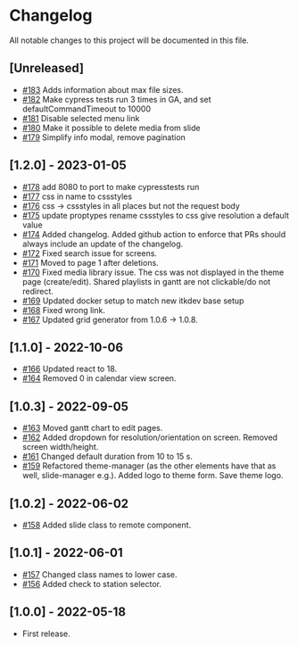 # Changelog

All notable changes to this project will be documented in this file.

## [Unreleased]
- [#183](https://github.com/os2display/display-admin-client/pull/183)
Adds information about max file sizes.
- [#182](https://github.com/os2display/display-admin-client/pull/182)
Make cypress tests run 3 times in GA, and set defaultCommandTimeout to 10000 
- [#181](https://github.com/os2display/display-admin-client/pull/181)
Disable selected menu link
- [#180](https://github.com/os2display/display-admin-client/pull/180)
Make it possible to delete media from slide
- [#179](https://github.com/os2display/display-admin-client/pull/179)
Simplify info modal, remove pagination

## [1.2.0] - 2023-01-05

- [#178](https://github.com/os2display/display-admin-client/pull/178)
add 8080 to port to make cypresstests run
- [#177](https://github.com/os2display/display-admin-client/pull/177)
css in name to cssstyles
- [#176](https://github.com/os2display/display-admin-client/pull/176)
css -> cssstyles in all places but not the request body
- [#175](https://github.com/os2display/display-admin-client/pull/175)
update proptypes
rename cssstyles to css
give resolution a default value
- [#174](https://github.com/os2display/display-admin-client/pull/174)
Added changelog.
Added github action to enforce that PRs should always include an update of the changelog.
- [#172](https://github.com/os2display/display-admin-client/pull/172)
Fixed search issue for screens.
- [#171](https://github.com/os2display/display-admin-client/pull/171)
Moved to page 1 after deletions.
- [#170](https://github.com/os2display/display-admin-client/pull/170)
Fixed media library issue.
The css was not displayed in the theme page (create/edit).
Shared playlists in gantt are not clickable/do not redirect.
- [#169](https://github.com/os2display/display-admin-client/pull/169)
Updated docker setup to match new itkdev base setup
- [#168](https://github.com/os2display/display-admin-client/pull/168)
Fixed wrong link.
- [#167](https://github.com/os2display/display-admin-client/pull/167)
Updated grid generator from 1.0.6 -> 1.0.8.

## [1.1.0] - 2022-10-06

- [#166](https://github.com/os2display/display-admin-client/pull/166)
Updated react to 18.
- [#164](https://github.com/os2display/display-admin-client/pull/164)
Removed 0 in calendar view screen.

## [1.0.3] - 2022-09-05

- [#163](https://github.com/os2display/display-admin-client/pull/163)
Moved gantt chart to edit pages.
- [#162](https://github.com/os2display/display-admin-client/pull/162)
Added dropdown for resolution/orientation on screen.
Removed screen width/height.
- [#161](https://github.com/os2display/display-admin-client/pull/161)
Changed default duration from 10 to 15 s.
- [#159](https://github.com/os2display/display-admin-client/pull/159)
Refactored theme-manager (as the other elements have that as well, slide-manager e.g.).
Added logo to theme form.
Save theme logo.

## [1.0.2] - 2022-06-02

- [#158](https://github.com/os2display/display-admin-client/pull/158)
Added slide class to remote component.

## [1.0.1] - 2022-06-01

- [#157](https://github.com/os2display/display-admin-client/pull/157)
Changed class names to lower case.
- [#156](https://github.com/os2display/display-admin-client/pull/156)
Added check to station selector.

## [1.0.0] - 2022-05-18

- First release.

